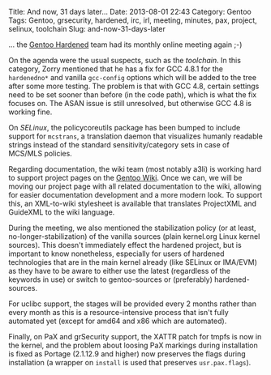 Title: And now, 31 days later... 
Date: 2013-08-01 22:43
Category: Gentoo
Tags: Gentoo, grsecurity, hardened, irc, irl, meeting, minutes, pax, project, selinux, toolchain
Slug: and-now-31-days-later

... the [Gentoo Hardened](http://www.gentoo.org/proj/en/hardened) team
had its monthly online meeting again ;-)

On the agenda were the usual suspects, such as the *toolchain*. In this
category, Zorry mentioned that he has a fix for GCC 4.8.1 for the
`hardenedno*` and vanilla `gcc-config` options which will be added to
the tree after some more testing. The problem is that with GCC 4.8,
certain settings need to be set sooner than before (in the code path),
which is what the fix focuses on. The ASAN issue is still unresolved,
but otherwise GCC 4.8 is working fine.

On *SELinux*, the policycoreutils package has been bumped to include
support for `mcstrans`, a translation daemon that visualizes humanly
readable strings instead of the standard sensitivity/category sets in
case of MCS/MLS policies.

Regarding documentation, the wiki team (most notably a3li) is working
hard to support project pages on the [Gentoo
Wiki](https://wiki.gentoo.org). Once we can, we will be moving our
project page with all related documentation to the wiki, allowing for
easier documentation development and a more modern look. To support
this, an XML-to-wiki stylesheet is available that translates ProjectXML
and GuideXML to the wiki language.

During the meeting, we also mentioned the stabilization policy (or at
least, no-longer-stabilization) of the vanilla sources (plain kernel.org
Linux kernel sources). This doesn't immediately effect the hardened
project, but is important to know nonetheless, especially for users of
hardened technologies that are in the main kernel already (like SELinux
or IMA/EVM) as they have to be aware to either use the latest
(regardless of the keywords in use) or switch to gentoo-sources or
(preferably) hardened-sources.

For uclibc support, the stages will be provided every 2 months rather
than every month as this is a resource-intensive process that isn't
fully automated yet (except for amd64 and x86 which are automated).

Finally, on PaX and grSecurity support, the XATTR patch for tmpfs is now
in the kernel, and the problem about loosing PaX markings during
installation is fixed as Portage (2.1.12.9 and higher) now preserves the
flags during installation (a wrapper on `install` is used that preserves
`usr.pax.flags`).
